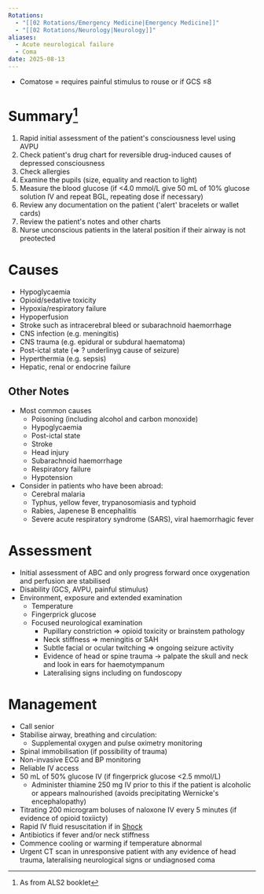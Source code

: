 ```yaml
---
Rotations:
  - "[[02 Rotations/Emergency Medicine|Emergency Medicine]]"
  - "[[02 Rotations/Neurology|Neurology]]"
aliases:
  - Acute neurological failure
  - Coma
date: 2025-08-13
---
```

- Comatose = requires painful stimulus to rouse or if GCS ≤8
# Summary[^1]
1. Rapid initial assessment of the patient's consciousness level using AVPU
2. Check patient's drug chart for reversible drug-induced causes of depressed consciousness
3. Check allergies
4. Examine the pupils (size, equality and reaction to light)
5. Measure the blood glucose (if <4.0 mmol/L give 50 mL of 10% glucose solution IV and repeat BGL, repeating dose if necessary)
6. Review any documentation on the patient ('alert' bracelets or wallet cards)
7. Review the patient's notes and other charts
8. Nurse unconscious patients in the lateral position if their airway is not preotected
# Causes
- Hypoglycaemia
- Opioid/sedative toxicity
- Hypoxia/respiratory failure
- Hypoperfusion
- Stroke such as intracerebral bleed or subarachnoid haemorrhage
- CNS infection (e.g. meningitis)
- CNS trauma (e.g. epidural or subdural haematoma)
- Post-ictal state (⇒ ? underlinyg cause of seizure)
- Hyperthermia (e.g. sepsis)
- Hepatic, renal or endocrine failure
## Other Notes
- Most common causes
	- Poisoning (including alcohol and carbon monoxide)
	- Hypoglycaemia
	- Post-ictal state
	- Stroke
	- Head injury
	- Subarachnoid haemorrhage
	- Respiratory failure
	- Hypotension
- Consider in patients who have been abroad:
	- Cerebral malaria
	- Typhus, yellow fever, trypanosomiasis and typhoid
	- Rabies, Japenese B encephalitis
	- Severe acute respiratory syndrome (SARS), viral haemorrhagic fever
# Assessment
- Initial assessment of ABC and only progress forward once oxygenation and perfusion are stabilised
- Disability (GCS, AVPU, painful stimulus)
- Environment, exposure and extended examination
	- Temperature
	- Fingerprick glucose
	- Focused neurological examination
		- Pupillary constriction ⇒ opioid toxicity or brainstem pathology
		- Neck stiffness ⇒ meningitis or SAH
		- Subtle facial or ocular twitching ⇒ ongoing seizure activity
		- Evidence of head or spine trauma → palpate the skull and neck and look in ears for haemotympanum
		- Lateralising signs including on fundoscopy
# Management
- Call senior
- Stabilise airway, breathing and circulation:
	- Supplemental oxygen and pulse oximetry monitoring
- Spinal immobilisation (if possibility of trauma)
- Non-invasive ECG and BP monitoring
- Reliable IV access
- 50 mL of 50% glucose IV (if fingerprick glucose <2.5 mmol/L)
	- Administer thiamine 250 mg IV prior to this if the patient is alcoholic or appears malnourished (avoids precipitating Wernicke's encephalopathy)
- Titrating 200 microgram boluses of naloxone IV every 5 minutes (if evidence of opioid toxiicty)
- Rapid IV fluid resuscitation if in [Shock](01%20Disciplines/Clinical/Emergencies/Shock.md)
- Antibiotics if fever and/or neck stiffness
- Commence cooling or warming if temperature abnormal
- Urgent CT scan in unresponsive patient with any evidence of head trauma, lateralising neurological signs or undiagnosed coma

[^1]: As from ALS2 booklet